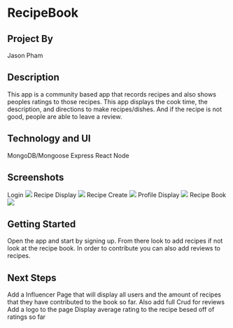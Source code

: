 # RecipeBook

## Project By 

Jason Pham

## Description

This app is a community based app that records recipes and also shows peoples ratings to those recipes. This app displays the cook time, the description, and directions to make recipes/dishes. And if the recipe is not good, people are able to leave a review. 

## Technology and UI
MongoDB/Mongoose
Express
React
Node

## Screenshots

Login
<img src = "https://i.imgur.com/QymFRMm.png">
Recipe Display
<img src = "https://i.imgur.com/busJbWO.png">
Recipe Create
<img src = "https://i.imgur.com/qjHh7p3.png">
Profile Display
<img src = "https://i.imgur.com/KrBUaLa.png">
Recipe Book
<img src = "https://i.imgur.com/NDYILz1.png">

## Getting Started
Open the app and start by signing up. From there look to add recipes if not look at the recipe book. In order to contribute you can also add reviews to recipes. 

## Next Steps
Add a Influencer Page that will display all users and the amount of recipes that they have contributed to the book so far.
Also add full Crud for reviews
Add a logo to the page
Display average rating to the recipe besed off of ratings so far

